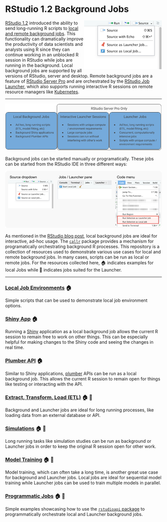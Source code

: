 # RStudio 1.2 Background Jobs

<img src="images/source-dropdown.png" align="right" />

[RStudio 1.2](https://www.rstudio.com/products/rstudio/) introduced the ability
to send long-running R scripts to [local and remote background
jobs](https://blog.rstudio.com/2019/03/14/rstudio-1-2-jobs/). This functionality
can dramatically improve the productivity of data scientists and analysts using
R since they can continue working in an unblocked R session in RStudio while
jobs are running in the background. Local background jobs are supported by all
versions of RStudio, server and desktop. Remote background jobs are a feature of
[RStudio Server Pro](https://www.rstudio.com/products/rstudio-server-pro/) and
are orchestrated by the [RStudio Job
Launcher](https://docs.rstudio.com/job-launcher/), which also supports running
interactive R sessions on remote resource managers like
[Kubernetes](https://kubernetes.io).

---

![](images/use-case-grid.png)

Background jobs can be started manually or programatically. These jobs can be
started from the RStudio IDE in three different ways:

![](images/ide-launch-jobs.png)

As mentioned in the [RStudio blog
post](https://blog.rstudio.com/2019/03/14/rstudio-1-2-jobs/), local background
jobs are ideal for interactive, ad-hoc usage. The
[`callr`](https://callr.r-lib.org/) package provides a mechanism for
programatically orchestrating background R processes. This repository is a
collection of resources used to demonstrate various use cases for local and
remote background jobs. In many cases, scripts can be run as local or remote
jobs. For the resources collected here, :house: indicates examples for local
Jobs while :rocket: indicates jobs suited for the Launcher.

---
### [Local Job Environments](simple-job) :house:
Simple scripts that can be used to demonstrate local job environment options.

### [Shiny App](shiny-job) :house:
Running a [Shiny](http://shiny.rstudio.com) application as a local background
job allows the current R session to remain free to work on other things. This
can be especially helpful for making changes to the Shiny code and seeing the
changes in real time.

### [Plumber API](plumber-job) :house:
Similar to Shiny applications, [plumber](https://www.rplumber.io) APIs can be
run as a local background job. This allows the current R session to remain open
for things like testing or interacting with the API.

### [Extract, Transform, Load (ETL)](etl-job) :house: :rocket:
Background and Launcher jobs are ideal for long running processes, like loading
data from an external database or API.

### [Simulations](simulation-job) :house: :rocket:
Long running tasks like simulation studies can be run as background or Launcher
jobs in order to keep the original R session open for other work.

### [Model Training](ml-job) :house: :rocket:
Model training, which can often take a long time, is another great use case for
background and Launcher jobs. Local jobs are ideal for sequential model training
while Launcher jobs can be used to train multiple models in parallel.

### [Programmatic Jobs](programmatic-job) :house: :rocket:
Simple examples showcasing how to use the [`rstudioapi`
package](https://github.com/rstudio/rstudioapi) to programmatically orchestrate
local and Launcher background jobs.
